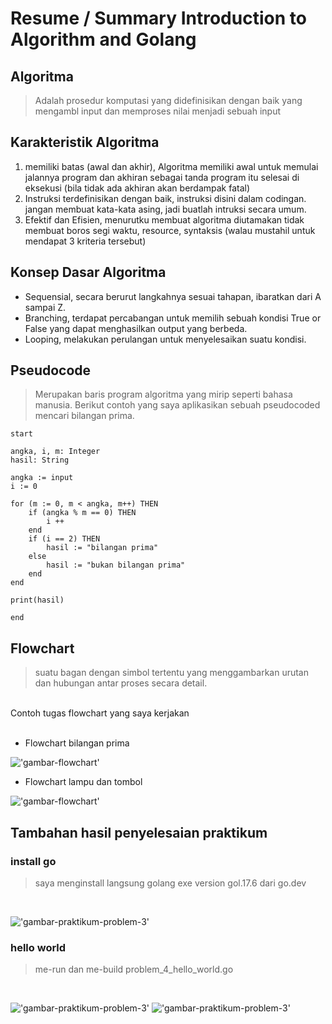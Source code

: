 # Resume / Summary Introduction to Algorithm and Golang

## Algoritma
> Adalah prosedur komputasi yang didefinisikan dengan baik yang mengambl input dan memproses nilai menjadi sebuah input

## Karakteristik Algoritma
1. memiliki batas (awal dan akhir), Algoritma memiliki awal untuk memulai jalannya program dan akhiran sebagai tanda program itu selesai di eksekusi (bila tidak ada akhiran akan berdampak fatal)
2. Instruksi terdefinisikan dengan baik, instruksi disini dalam codingan. jangan membuat kata-kata asing, jadi buatlah intruksi secara umum.
3. Efektif dan Efisien, menurutku membuat algoritma diutamakan tidak membuat boros segi waktu, resource, syntaksis (walau mustahil untuk mendapat 3 kriteria tersebut)

## Konsep Dasar Algoritma
* Sequensial, secara berurut langkahnya sesuai tahapan, ibaratkan dari A sampai Z.
* Branching, terdapat percabangan untuk memilih sebuah kondisi True or False yang dapat menghasilkan output yang berbeda.
* Looping, melakukan perulangan untuk menyelesaikan suatu kondisi. 

## Pseudocode
> Merupakan baris program algoritma yang mirip seperti bahasa manusia. Berikut contoh yang saya aplikasikan sebuah pseudocoded mencari bilangan prima. <br/>
```
start

angka, i, m: Integer
hasil: String

angka := input
i := 0

for (m := 0, m < angka, m++) THEN
    if (angka % m == 0) THEN
        i ++
    end
    if (i == 2) THEN
        hasil := "bilangan prima"
    else 
        hasil := "bukan bilangan prima"
    end
end

print(hasil)

end
 ```

## Flowchart
> suatu bagan dengan simbol tertentu yang menggambarkan urutan dan hubungan antar proses secara detail.
<br/>
Contoh tugas flowchart yang saya kerjakan
<br/><br/>

* Flowchart bilangan prima

!['gambar-flowchart'](./screenshot/flowchart_problem_1.png)
* Flowchart lampu dan tombol

!['gambar-flowchart'](./screenshot/flowchart_problem_2.png)

## Tambahan hasil penyelesaian praktikum

### install go
> saya menginstall langsung golang exe version gol.17.6 dari go.dev
<br/>

!['gambar-praktikum-problem-3'](./screenshot/problem_3_install_go.png)

### hello world
> me-run dan me-build problem_4_hello_world.go
<br/>

!['gambar-praktikum-problem-3'](./screenshot/problem_4_hello_world_build.png.png)
!['gambar-praktikum-problem-3'](./screenshot/problem_4_hello_world_output.png.png.png)

